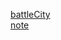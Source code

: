 [battleCity](http://C4I8.github.io/battleCity/BattleCity.html)  
[note](http://C4I8.github.io/note/index.html)
